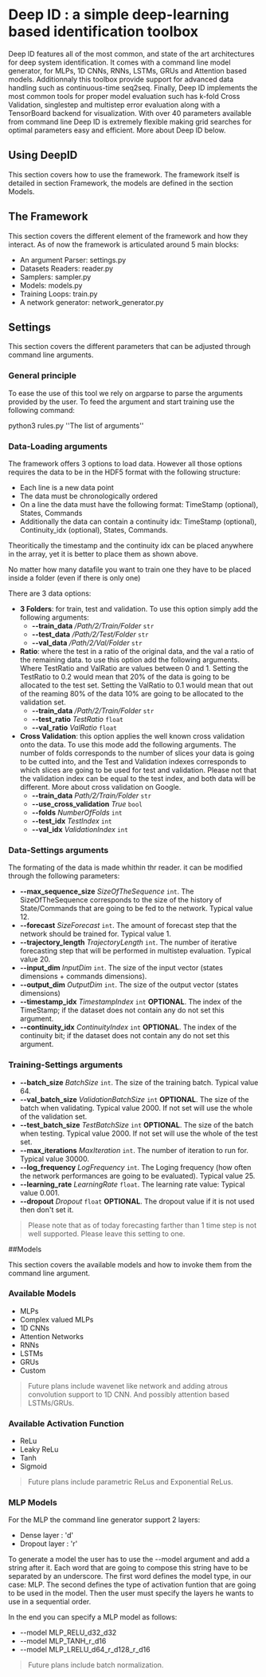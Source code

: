 # Deep ID : a simple deep-learning based identification toolbox

Deep ID features all of the most common, and state of the art architectures for deep system identification.
It comes with a command line model generator, for MLPs, 1D CNNs, RNNs, LSTMs, GRUs and Attention based models.
Additionnaly this toolbox provide support for advanced data handling such as continuous-time seq2seq.
Finally, Deep ID implements the most common tools for proper model evaluation such has k-fold Cross Validation,
singlestep and multistep error evaluation along with a TensorBoard backend for visualization. 
With over 40 parameters available from command line Deep ID is extremely flexible making grid searches for optimal
parameters easy and efficient. More about Deep ID below.

## Using DeepID

This section covers how to use the framework. The framework itself is detailed in section Framework, the models
are defined in the section Models.

###

## The Framework

This section covers the different element of the framework and how they interact. As of now the framework
is articulated around 5 main blocks:
- An argument Parser: settings.py
- Datasets Readers: reader.py
- Samplers: sampler.py
- Models: models.py
- Training Loops: train.py
- A network generator: network\_generator.py

## Settings

This section covers the different parameters that can be adjusted through command line arguments.

### General principle

To ease the use of this tool we rely on argparse to parse the arguments provided by the user.
To feed the argument and start training use the following command:

python3 rules.py ''The list of arguments''

### Data-Loading arguments

The framework offers 3 options to load data. However all those options requires the data to be 
in the HDF5 format with the following structure:
- Each line is a new data point
- The data must be chronologically ordered
- On a line the data must have the following format: TimeStamp (optional), States, Commands
- Additionally the data can contain a continuity idx: TimeStamp (optional), Continuity\_idx (optional), States, Commands.

Theoritically the timestamp and the continuity idx can be placed anywhere in the array, yet it is better to place them as shown above.

No matter how many datafile you want to train one they have to be placed inside a folder (even if there is only one)

There are 3 data options:
- **3 Folders**: for train, test and validation. To use this option simply add the following arguments:
   - **--train\_data** */Path/2/Train/Folder* ``str``
   - **--test\_data** */Path/2/Test/Folder* ``str``
   - **--val\_data** */Path/2/Val/Folder* ``str``
- **Ratio**: where the test in a ratio of the original data, and the val a ratio of the remaining data.
to use this option add the following arguments. Where TestRatio and ValRatio are values between 0 and 1. Setting the TestRatio to 0.2
would mean that 20% of the data is going to be allocated to the test set. Setting the ValRatio to 0.1 would 
mean that out of the reaming 80% of the data 10% are going to be allocated to the validation set.
   - **--train\_data** */Path/2/Train/Folder* ``str``
   - **--test\_ratio** *TestRatio* ``float``
   - **--val\_ratio** *ValRatio* ``float``
- **Cross Validation**: this option applies the well known cross validation onto the data. To use this mode add
the following arguments. The number of folds corresponds to the number of slices your data
is going to be cutted into, and the Test and Validation indexes corresponds to which slices are going to be used
for test and validation. Please not that the validation index can be equal to the test index, and both data will be
different. More about cross validation on Google.
   - **--train\_data** *Path/2/Train/Folder* ``str``
   - **--use\_cross\_validation** *True* ``bool``
   - **--folds** *NumberOfFolds* ``int``
   - **--test\_idx** *TestIndex* ``int``
   - **--val\_idx** *ValidationIndex* ``int``

### Data-Settings arguments

The formating of the data is made whithin thr reader. it can be modified through the following parameters:

- **--max\_sequence\_size** *SizeOfTheSequence* ``int``. The SizeOfTheSequence corresponds to the size of the
 history of State/Commands that are going to be fed to the network. Typical value 12.
- **--forecast** *SizeForecast* ``int``. The amount of forecast step that the network should be trained for. 
Typical value 1.
- **--trajectory\_length** *TrajectoryLength* ``int``. The number of iterative forecasting step that will be
performed in multistep evaluation. Typical value 20.
- **--input\_dim** *InputDim* ``int``. The size of the input vector (states dimensions + commands dimensions).
- **--output\_dim** *OutputDim* ``int``. The size of the output vector (states dimensions)
- **--timestamp\_idx** *TimestampIndex* ``int`` **OPTIONAL**. The index of the TimeStamp; if the dataset does not contain
any do not set this argument. 
- **--continuity\_idx** *ContinuityIndex* ``int`` **OPTIONAL**. The index of the continuity bit; if the dataset does not
contain any do not set this argument.

### Training-Settings arguments

- **--batch\_size** *BatchSize* ``int``. The size of the training batch. Typical value 64.
- **--val\_batch\_size** *ValidationBatchSize* ``int`` **OPTIONAL**. The size of the batch when validating. Typical value 2000.
 If not set will use the whole of the validation set.
- **--test\_batch\_size** *TestBatchSize* ``int`` **OPTIONAL**. The size of the batch when testing. Typical value 2000. If not set
will use the whole of the test set.
- **--max\_iterations** *MaxIteration* ``int``. The number of iteration to run for. Typical value 30000.
- **--log\_frequency** *LogFrequency* ``int``. The Loging frequency (how often the network performances are going
 to be evaluated). Typical value 25.
- **--learning\_rate** *LearningRate* ``float``. The learning rate value: Typical value 0.001.
- **--dropout** *Dropout* ``float`` **OPTIONAL**. The dropout value if it is not used then don't set it.



> Please note that as of today forecasting farther than 1 time step is not well supported.
Please leave this setting to one.

##Models

This section covers the available models and how to invoke them from the command line argument.

### Available Models
- MLPs
- Complex valued MLPs
- 1D CNNs
- Attention Networks
- RNNs
- LSTMs
- GRUs
- Custom

> Future plans include wavenet like network and adding atrous convolution support to 1D CNN. And possibly
 attention based LSTMs/GRUs.

### Available Activation Function
- ReLu
- Leaky ReLu
- Tanh
- Sigmoid

> Future plans include parametric ReLus and Exponential ReLus.

### MLP Models
For the MLP the command line generator support 2 layers:
- Dense layer : 'd'
- Dropout layer : 'r'

To generate a model the user has to use the --model argument and add a string after it.
Each word that are going to compose this string have to be separated by an underscore.
The first word defines the model type, in our case: MLP. The second defines the type of
activation funtion that are going to be used in the model. Then the user must specify the 
layers he wants to use in a sequential order.


In the end you can specify a MLP model as follows:

- --model MLP\_RELU\_d32\_d32
- --model MLP\_TANH\_r\_d16
- --model MLP\_LRELU\_d64\_r\_d128\_r\_d16

> Future plans include batch normalization.

